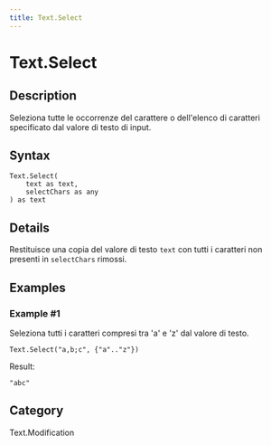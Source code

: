 ```yaml
---
title: Text.Select
---
```


# Text.Select


## Description

Seleziona tutte le occorrenze del carattere o dell&#39;elenco di caratteri specificato dal valore di testo di input.


## Syntax

```powerquery
Text.Select(
    text as text,
    selectChars as any
) as text
```


## Details

Restituisce una copia del valore di testo <code>text</code> con tutti i caratteri non presenti in <code>selectChars</code> rimossi.  


## Examples

### Example #1 
Seleziona tutti i caratteri compresi tra &#39;a&#39; e &#39;z&#39; dal valore di testo.
```powerquery
Text.Select("a,b;c", {"a".."z"})
```

Result: 
```powerquery
"abc"
```




## Category
Text.Modification

